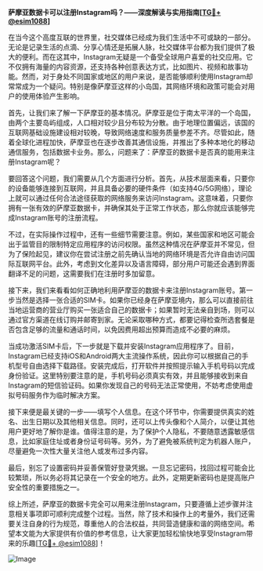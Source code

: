 **萨摩亚数据卡可以注册Instagram吗？——深度解读与实用指南[[TG💪+ @esim1088](https://t.me/s/esim1088)]**

在当今这个高度互联的世界里，社交媒体已经成为我们生活中不可或缺的一部分。无论是记录生活的点滴、分享心情还是拓展人脉，社交媒体平台都为我们提供了极大的便利。而在这其中，Instagram无疑是一个备受全球用户喜爱的社交应用。它不仅拥有海量的内容资源，还支持各种创意表达方式，比如图片、视频和故事功能。然而，对于身处不同国家或地区的用户来说，是否能够顺利使用Instagram却常常成为一个疑问。特别是像萨摩亚这样的小岛国，其网络环境和政策可能会对用户的使用体验产生影响。

首先，让我们来了解一下萨摩亚的基本情况。萨摩亚是位于南太平洋的一个岛国，由两个主要岛屿组成，人口相对较少且分布较为分散。由于地理位置偏远，该国的互联网基础设施建设相对较晚，导致网络速度和服务质量参差不齐。尽管如此，随着全球化进程加快，萨摩亚也在逐步改善其通信设施，并推出了多种本地化的移动通信服务，包括数据卡业务。那么，问题来了：萨摩亚的数据卡是否真的能用来注册Instagram呢？

要回答这个问题，我们需要从几个方面进行分析。首先，从技术层面来看，只要你的设备能够连接到互联网，并且具备必要的硬件条件（如支持4G/5G网络），理论上就可以通过任何合法途径获取的网络服务来访问Instagram。这意味着，只要你拥有一张有效的萨摩亚数据卡，并确保其处于正常工作状态，那么你就应该能够完成Instagram账号的注册流程。

不过，在实际操作过程中，还有一些细节需要注意。例如，某些国家和地区可能会出于监管目的限制特定应用程序的访问权限。虽然这种情况在萨摩亚并不常见，但为了保险起见，建议你在尝试注册之前先确认当地的网络环境是否允许自由访问国际互联网平台。此外，考虑到文化差异以及语言障碍，部分用户可能还会遇到界面翻译不足的问题，这需要我们在注册时多加留意。

接下来，我们来看看如何正确地利用萨摩亚的数据卡来注册Instagram账号。第一步当然是选择一张合适的SIM卡。如果你已经身在萨摩亚境内，那么可以直接前往当地运营商的营业厅购买一张适合自己的数据卡；如果暂时无法亲自到场，则可以通过官方渠道在线订购并邮寄到家。无论采取哪种方式，都要记得检查所选套餐是否包含足够的流量和通话时间，以免因费用超出预算而造成不必要的麻烦。

当成功激活SIM卡后，下一步就是下载并安装Instagram应用程序了。目前，Instagram已经支持iOS和Android两大主流操作系统，因此你可以根据自己的手机型号自由选择下载路径。安装完成后，打开软件并按照提示输入手机号码以完成身份验证。这里特别要注意的是，手机号码必须真实有效，并且能够接收到来自Instagram的短信验证码。如果你发现自己的号码无法正常使用，不妨考虑使用虚拟号码服务作为临时解决方案。

接下来便是最关键的一步——填写个人信息。在这个环节中，你需要提供真实的姓名、出生日期以及其他相关信息。同时，还可以上传头像和个人简介，以便让其他用户更好地了解你是谁。值得注意的是，为了保护个人隐私，不要随意透露敏感信息，比如家庭住址或者身份证号码等。另外，为了避免被系统判定为机器人账户，尽量避免一次性大量关注他人或发布过多内容。

最后，别忘了设置密码并妥善保管好登录凭据。一旦忘记密码，找回过程可能会比较繁琐，所以务必将其记录在一个安全的地方。此外，定期更新密码也是提高账户安全性的重要措施之一。

综上所述，萨摩亚的数据卡完全可以用来注册Instagram，只要遵循上述步骤并注意相关事项即可顺利完成整个过程。当然，除了技术和操作上的考量外，我们还需要关注自身的行为规范，尊重他人的合法权益，共同营造健康和谐的网络空间。希望本文能为大家提供有价值的参考信息，让大家更加轻松愉快地享受Instagram带来的乐趣[[TG💪+ @esim1088](https://t.me/s/esim1088)]！

![Image](https://i.postimg.cc/4NQfJmqS/Snipaste-2025-05-13-00-14-12.png)